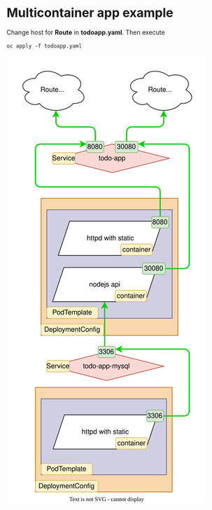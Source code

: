 # Multicontainer app example

Change host for **Route** in **todoapp.yaml**.
Then execute
```
oc apply -f todoapp.yaml
```

![Deployment diagram](./todoapp.svg)